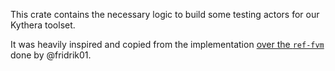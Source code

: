 This crate contains the necessary logic to build some testing actors for our Kythera toolset.

It was heavily inspired and copied from the implementation [over the `ref-fvm`](https://github.com/filecoin-project/ref-fvm/tree/37643fc02f0342256afecff5158c43693b5ee4f0/testing/test_actors)
done by @fridrik01.